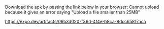 Download the apk by pasting the link below in your browser: Cannot upload because it gives an error saying "Upload a file smaller than 25MB"

https://expo.dev/artifacts/09b3d020-f36d-4f4e-b8ca-8dcc65817aca
